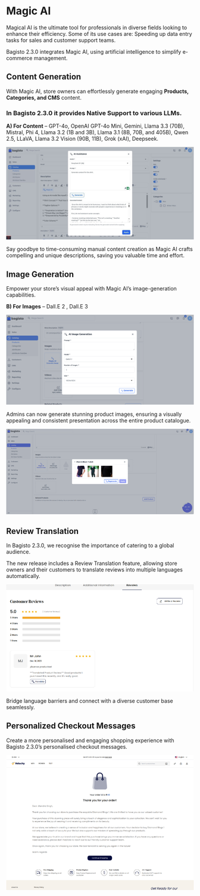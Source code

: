 # Magic AI


Magical AI is the ultimate tool for professionals in diverse fields looking to enhance their efficiency. Some of its use cases are: Speeding up data entry tasks for sales and customer support teams.

Bagisto 2.3.0 integrates Magic AI, using artificial intelligence to simplify e-commerce management.

## Content Generation

With Magic AI, store owners can effortlessly generate engaging **Products, Categories, and CMS** content. 

### In Bagisto 2.3.0 it provides Native Support to various LLMs.

**A) For Content** – GPT-4o, OpenAI GPT-4o Mini, Gemini, Llama 3.3 (70B), Mistral, Phi 4, Llama 3.2 (1B and 3B), Llama 3.1 (8B, 70B, and 405B), Qwen 2.5, LLaVA, Llama 3.2 Vision (90B, 11B), Grok (xAI), Deepseek.


![Magic Content](../../assets/2.3.0/images/magic-ai/content.png)

Say goodbye to time-consuming manual content creation as Magic AI crafts compelling and unique descriptions, saving you valuable time and effort.

## Image Generation

Empower your store’s visual appeal with Magic AI’s image-generation capabilities. 

**B) For Images** – Dall.E 2 , Dall.E 3

![Magic image](../../assets/2.3.0/images/magic-ai/image-ai.png)

Admins can now generate stunning product images, ensuring a visually appealing and consistent presentation across the entire product catalogue.

![Magic Images](../../assets/2.3.0/images/magic-ai/images.png) 

## Review Translation

In Bagisto 2.3.0, we recognise the importance of catering to a global audience. 

The new release includes a Review Translation feature, allowing store owners and their customers to translate reviews into multiple languages automatically. 

![Magic Review](../../assets/2.3.0/images/magic-ai/review.png) 

Bridge language barriers and connect with a diverse customer base seamlessly.

## Personalized Checkout Messages

Create a more personalised and engaging shopping experience with Bagisto 2.3.0’s personalised checkout messages.

![Checkout Message](../../assets/2.3.0/images/magic-ai/checkoutMessage.png) 


